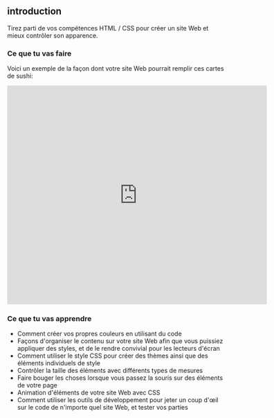 ## introduction

Tirez parti de vos compétences HTML / CSS pour créer un site Web et mieux contrôler son apparence.

### Ce que tu vas faire

Voici un exemple de la façon dont votre site Web pourrait remplir ces cartes de sushi:

<div class="trinket">
  <iframe src="https://trinket.io/embed/html/0e7f7e6713?outputOnly=true&start=result" width="600" height="505" frameborder="0" marginwidth="0" marginheight="0" allowfullscreen>
  </iframe>
</div>

### Ce que tu vas apprendre

- Comment créer vos propres couleurs en utilisant du code
- Façons d'organiser le contenu sur votre site Web afin que vous puissiez appliquer des styles, et de le rendre convivial pour les lecteurs d'écran
- Comment utiliser le style CSS pour créer des thèmes ainsi que des éléments individuels de style
- Contrôler la taille des éléments avec différents types de mesures
- Faire bouger les choses lorsque vous passez la souris sur des éléments de votre page
- Animation d'éléments de votre site Web avec CSS
- Comment utiliser les outils de développement pour jeter un coup d'œil sur le code de n'importe quel site Web, et tester vos parties
